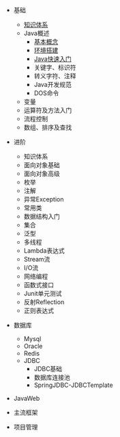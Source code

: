 <!-- 侧边栏-目录 -->

* 基础

    * [知识体系](base/a_01_知识体系.md)
    * Java概述
      * [基本概念](base/a_02_基本概念.md)
      * [环境搭建](base/a_03_环境搭建.md)
      * [Java快速入门](base/a_04Java快速入门.md)
      * 关键字、标识符
      * 转义字符、注释
      * Java开发规范
      * DOS命令
    * 变量
    * 运算符及方法入门
    * 流程控制
    * 数组、排序及查找
* 进阶
    * 知识体系
    * 面向对象基础
    * 面向对象高级
    * 枚举
    * 注解
    * 异常Exception
    * 常用类
    * 数据结构入门
    * 集合
    * 泛型
    * 多线程
    * Lambda表达式
    * Stream流
    * I/O流
    * 网络编程
    * 函数式接口
    * Junit单元测试
    * 反射Reflection
    * 正则表达式
* 数据库
    * Mysql
    * Oracle
    * Redis
    * JDBC
        * JDBC基础
        * 数据库连接池
        * SpringJDBC-JDBCTemplate
* JavaWeb
* 主流框架
* 项目管理
